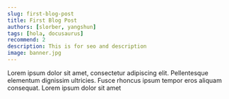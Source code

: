 ```yaml
---
slug: first-blog-post
title: First Blog Post
authors: [slorber, yangshun]
tags: [hola, docusaurus]
recommend: 2
description: This is for seo and description
image: banner.jpg
---
```


Lorem ipsum dolor sit amet, consectetur adipiscing elit. Pellentesque elementum dignissim ultricies. Fusce rhoncus ipsum tempor eros aliquam consequat. Lorem ipsum dolor sit amet
